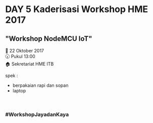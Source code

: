 # DAY 5 Kaderisasi Workshop HME 2017

## "Workshop NodeMCU IoT"


:date:  22 Oktober 2017 <br>
:clock730:  Pukul 13:00 <br>
:house:  Sekretariat HME ITB <br>

spek :
* berpakaian rapi dan sopan
* laptop
<br> <br> <br>
### #WorkshopJayadanKaya
